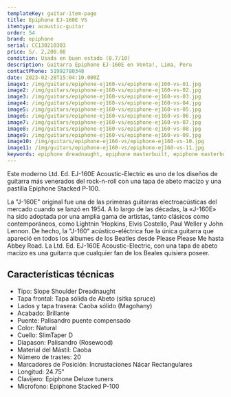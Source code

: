 ```yaml
---
templateKey: guitar-item-page
title: Epiphone EJ-160E VS
itemtype: acoustic-guitar
order: 54
brand: epiphone
serial: CC130210303
price: S/. 2,200.00
condition: Usada en buen estado (8.7/10)
description: Guitarra Epiphone EJ-160E en Venta!, Lima, Peru
contactPhone: 51992780348
date: 2023-02-28T15:04:10.000Z
image1: /img/guitars/epiphone-ej160-vs/epiphone-ej160-vs-01.jpg
image2: /img/guitars/epiphone-ej160-vs/epiphone-ej160-vs-02.jpg
image3: /img/guitars/epiphone-ej160-vs/epiphone-ej160-vs-03.jpg
image4: /img/guitars/epiphone-ej160-vs/epiphone-ej160-vs-04.jpg
image5: /img/guitars/epiphone-ej160-vs/epiphone-ej160-vs-05.jpg
image6: /img/guitars/epiphone-ej160-vs/epiphone-ej160-vs-06.jpg
image7: /img/guitars/epiphone-ej160-vs/epiphone-ej160-vs-07.jpg
image8: /img/guitars/epiphone-ej160-vs/epiphone-ej160-vs-08.jpg
image9: /img/guitars/epiphone-ej160-vs/epiphone-ej160-vs-09.jpg
image10: /img/guitars/epiphone-ej160-vs/epiphone-ej160-vs-10.jpg
image11: /img/guitars/epiphone-ej160-vs/epiphone-ej160-vs-11.jpg
keywords: epiphone dreadnaught, epiphone masterbuilt, epiphone masterbuilt EJ-160, epiphone EJ-160E
---
```

Este moderno Ltd. Ed. EJ-160E Acoustic-Electric es uno de los diseños de guitarra más venerados del rock-n-roll con una tapa de abeto macizo y una pastilla Epiphone Stacked P-100.

La "J-160E" original fue una de las primeras guitarras electroacústicas del mercado cuando se lanzó en 1954. A lo largo de las décadas, la «J-160E» ha sido adoptada por una amplia gama de artistas, tanto clásicos como contemporáneos, como Lightnin ‘Hopkins, Elvis Costello, Paul Weller y John Lennon. De hecho, la "J-160" acústico-eléctrica fue la única guitarra que apareció en todos los álbumes de los Beatles desde Please Please Me hasta Abbey Road. La Ltd. Ed. EJ-160E Acoustic-Electric, con una tapa de abeto macizo es una guitarra que cualquier fan de los Beales quisiera poseer.

## Características técnicas

* Tipo: Slope Shoulder Dreadnaught
* Tapa frontal: Tapa sólida de Abeto (sitka spruce)
* Lados y tapa trasera: Caoba sólido (Magohany)
* Acabado: Brillante
* Puente: Palisandro puente compensado
* Color: Natural
* Cuello: SlimTaper D
* Diapason: Palisandro (Rosewood)
* Material del Mástil: Caoba
* Número de trastes: 20
* Marcadores de Posición: Incrustaciones Nácar Rectangulares
* Longitud: 24.75"
* Clavijero: Epiphone Deluxe tuners
* Microfono: Epiphone Stacked P-100

